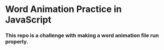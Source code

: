 # Word Animation Practice in JavaScript

### This repo is a challenge with making a word animation file run properly.